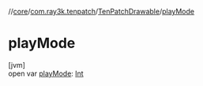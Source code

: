 //[core](../../../index.md)/[com.ray3k.tenpatch](../index.md)/[TenPatchDrawable](index.md)/[playMode](play-mode.md)

# playMode

[jvm]\
open var [playMode](play-mode.md): [Int](https://kotlinlang.org/api/latest/jvm/stdlib/kotlin/-int/index.html)
